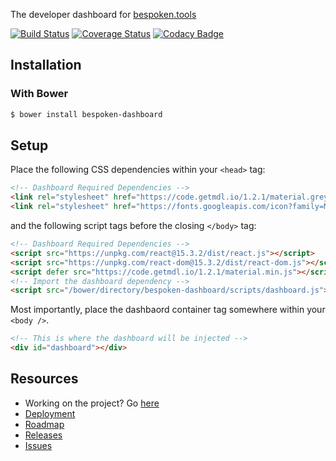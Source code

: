 The developer dashboard for [bespoken.tools](https://bespoken.tools/dashboard)

[![Build Status](https://travis-ci.org/bespoken/dashboard.svg?branch=master)](https://travis-ci.org/bespoken/dashboard) [![Coverage Status](https://coveralls.io/repos/github/bespoken/dashboard/badge.svg)](https://coveralls.io/github/bespoken/dashboard) [![Codacy Badge](https://api.codacy.com/project/badge/Grade/be0cf929dced4e16befad6da2c327a4c)](https://www.codacy.com/app/bespoken/dashboard?utm_source=github.com&amp;utm_medium=referral&amp;utm_content=bespoken/dashboard&amp;utm_campaign=Badge_Grade)

## Installation

### With Bower

```bash
$ bower install bespoken-dashboard
```

## Setup

Place the following CSS dependencies within your `<head>` tag:

```html
<!-- Dashboard Required Dependencies -->
<link rel="stylesheet" href="https://code.getmdl.io/1.2.1/material.grey-red.min.css" />
<link rel="stylesheet" href="https://fonts.googleapis.com/icon?family=Material+Icons">
```

and the following script tags before the closing `</body>` tag:

```html
<!-- Dashboard Required Dependencies -->
<script src="https://unpkg.com/react@15.3.2/dist/react.js"></script>
<script src="https://unpkg.com/react-dom@15.3.2/dist/react-dom.js"></script>
<script defer src="https://code.getmdl.io/1.2.1/material.min.js"></script>
<!-- Import the dashboard dependency -->
<script src="/bower/directory/bespoken-dashboard/scripts/dashboard.js"></script>
```

Most importantly, place the dashbaord container tag somewhere within your `<body />`.

```html
<!-- This is where the dashboard will be injected -->
<div id="dashboard"></div>
```

## Resources

- Working on the project? Go [here](./docs/developer.md)
- [Deployment](./docs/deployment.md)
- [Roadmap](https://github.com/bespoken/dashboard/milestones)
- [Releases](https://github.com/bespoken/dashboard/releases)
- [Issues](https://github.com/bespoken/dashboard/issues)
